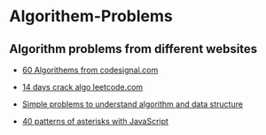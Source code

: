 # Algorithem-Problems

## Algorithm problems from different websites

- [60 Algorithems from codesignal.com](https://github.com/rumiani/algorithem-problems/blob/334b8465ec58c33f46a5b52972990a9235943557/60codesignal/60codesignal.md)

- [14 days crack algo leetcode.com](https://github.com/rumiani/algorithem-problems/blob/master/14daysleetcode/readme.md)

- [Simple problems to understand algorithm and data structure](https://github.com/rumiani/algorithem-problems/blob/master/simplealgorithems/simplealgorithems.md)

- [40 patterns of asterisks with JavaScript](https://github.com/rumiani/algorithem-problems/blob/master/asterisks/asterisks.md
)

